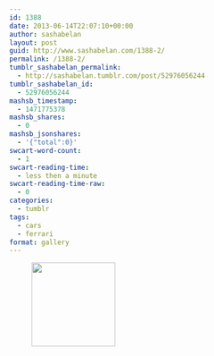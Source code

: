 ```yaml
---
id: 1388
date: 2013-06-14T22:07:10+00:00
author: sashabelan
layout: post
guid: http://www.sashabelan.com/1388-2/
permalink: /1388-2/
tumblr_sashabelan_permalink:
  - http://sashabelan.tumblr.com/post/52976056244
tumblr_sashabelan_id:
  - 52976056244
mashsb_timestamp:
  - 1471775378
mashsb_shares:
  - 0
mashsb_jsonshares:
  - '{"total":0}'
swcart-word-count:
  - 1
swcart-reading-time:
  - less then a minute
swcart-reading-time-raw:
  - 0
categories:
  - tumblr
tags:
  - cars
  - ferrari
format: gallery
---
```

<div id='gallery-459' class='gallery galleryid-1388 gallery-columns-3 gallery-size-thumbnail'>
  <figure class='gallery-item'> 
  
  <div class='gallery-icon portrait'>
    <a href='http://www.sashabelan.ru/1388-2/attachment/1389/'><img width="150" height="150" src="http://www.sashabelan.ru/wp-content/uploads/2013/06/tumblr_moelfyCrDS1qarj97o1_540-150x150.jpg" class="attachment-thumbnail size-thumbnail" alt="" /></a>
  </div></figure>
</div>